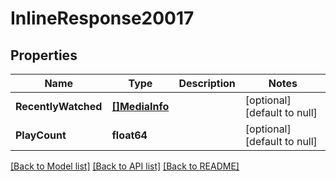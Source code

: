 # InlineResponse20017

## Properties
Name | Type | Description | Notes
------------ | ------------- | ------------- | -------------
**RecentlyWatched** | [**[]MediaInfo**](MediaInfo.md) |  | [optional] [default to null]
**PlayCount** | **float64** |  | [optional] [default to null]

[[Back to Model list]](../README.md#documentation-for-models) [[Back to API list]](../README.md#documentation-for-api-endpoints) [[Back to README]](../README.md)


